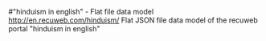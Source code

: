 #"hinduism in english" - Flat file data model
http://en.recuweb.com/hinduism/
Flat JSON file data model of the recuweb portal "hinduism in english"
